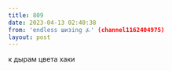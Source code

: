 ```yaml
---
title: 809
date: 2023-04-13 02:40:38
from: 'endless шизing ⍼' (channel1162404975)
layout: post
---
```


к дырам цвета хаки
